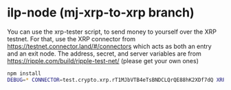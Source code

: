 # ilp-node (mj-xrp-to-xrp branch)

You can use the xrp-tester script, to send money to yourself over the XRP testnet. For that, use the XRP connector from https://testnet.connector.land/#/connectors
which acts as both an entry and an exit node. The address, secret, and server variables are from https://ripple.com/build/ripple-test-net/ (please get your own ones)

```sh
npm install
DEBUG=* CONNECTOR=test.crypto.xrp.rT1MJbVTB4eTsBNDCLQrQE88hK2XDf7dQ XRP_SECRET=sptEeUXpuz3PCm8y4NS73eUwmtSU6 XRP_SERVER=wss://s.altnet.rippletest.net:51233 PLUGIN=ilp-plugin-xrp-escrow node src/xrp-tester.js
```
